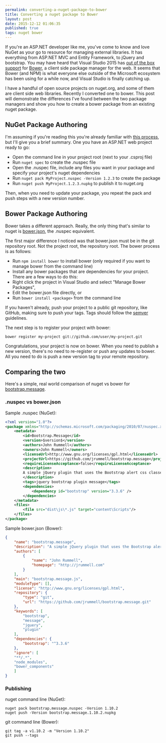 ```yaml
---
permalink: converting-a-nuget-package-to-bower
title: Converting a nuget package to Bower 
layout: post
date: 2015-12-12 01:06:35
published: true
tags: nuget bower
---
```


If you're an ASP.NET developer like me, you've come to know and love NuGet as your go to resource for managing external libraries. It has everything from ASP.NET MVC and Entity Framework, to jQuery and bootstrap. You may have heard that Visual Studio 2015 has [out of the box support](https://msdn.microsoft.com/en-us/magazine/mt573714.aspx) for [Bower](http://bower.io/), a client side package manager for the web. It seems that Bower (and NPM) is what everyone else outside of the Microsoft ecosystem has been using for a while now, and Visual Studio is finally catching up.

I have a handful of open source projects on nuget.org, and some of them are client side web libraries. Recently I converted one to bower. This post will demonstrate the differences I've found between the two package managers and show you how to create a bower package from an existing nuget package.

## NuGet Package Authoring

I'm assuming if you're reading this you're already familiar with [this process](http://docs.nuget.org/Create/Creating-and-Publishing-a-Package), but I'll give you a brief summary. One you have an ASP.NET web project ready to go:

- Open the command line in your project root (next to your .csproj file)
- Run `nuget spec` to create the .nuspec file
- Open the .nuspec file, include any files you want in your package and specify your project's nuget dependencies
- Run `nuget pack MyProject.nuspec -Version 1.2.3` to create the package
- Run `nuget push MyProject.1.2.3.nupkg` to publish it to nuget.org

Then, when you need to update your package, you repeat the pack and push steps with a new version number.

## Bower Package Authoring

Bower takes a different approach. Really, the only thing that's similar to nuget is [bower.json](https://github.com/bower/spec/blob/master/json.md), the .nuspec equivalent.

The first major difference I noticed was that bower.json must be in the git repository root. Not the project root, the repository root. The bower process is as follows:

- Run `npm install bower` to install bower (only required if you want to manage bower from the command line)
- Install any bower packages that are dependencies for your project. There are a few ways to do this:
 - Right click the project in Visual Studio and select "Manage Bower Packages",
 - Edit the bower.json file directly, or
 - Run `bower install <package>` from the command line

If you haven't already, push your project to a public git repository, like GitHub, making sure to push your tags. Tags should follow the [semver](http://semver.org/) guidelines.

The next step is to register your project with bower:

    bower register my-project git://github.com/user/my-project.git

Congratulations, your project is now on bower. When you need to publish a new version, there's no need to re-register or push any updates to bower. All you need to do is push a new version tag to your remote repository.

## Comparing the two

Here's a simple, real world comparison of nuget vs bower for [bootstrap.message](https://github.com/jrummell/bootstrap.message).

### .nuspec vs bower.json

Sample .nuspec (NuGet):

``` xml
<?xml version="1.0"?>
<package xmlns="http://schemas.microsoft.com/packaging/2010/07/nuspec.xsd">
    <metadata>
        <id>Bootstrap.Message</id>
        <version>$version$</version>
        <authors>John Rummell</authors>
        <owners>John Rummell</owners>
        <licenseUrl>http://www.gnu.org/licenses/gpl.html</licenseUrl>
        <projectUrl>https://github.com/jrummell/bootstrap.message</projectUrl>
        <requireLicenseAcceptance>false</requireLicenseAcceptance>
        <description>
        A simple jQuery plugin that uses the Bootstrap alert css classes to display info and error messages.
        </description>
        <tags>jquery bootstrap plugin message</tags>
        <dependencies>
            <dependency id="bootstrap" version="3.3.6" />
        </dependencies>
    </metadata>
    <files>
        <file src="dist\js\*.js" target="content\Scripts"/>
    </files>
</package>
```

Sample bower.json (Bower):

``` json
{
    "name": "bootstrap.message",
    "description": "A simple jQuery plugin that uses the Bootstrap alert css classes to display info and error messages.",
    "authors": [
        {
            "name": "John Rummell",
            "homepage": "http://jrummell.com"
        }
    ],
    "main": "bootstrap.message.js",
    "moduleType": [],
    "license": "http://www.gnu.org/licenses/gpl.html",
    "repository": {
        "type": "git",
        "url": "https://github.com/jrummell/bootstrap.message.git"
    },
    "keywords": [
        "bootstrap",
        "message",
        "jquery",
        "plugin"
    ],
    "dependencies": {
        "bootstrap": "^3.3.6"
    },
    "ignore": [
    "**/.*",
    "node_modules",
    "bower_components"
    ]
}
```

### Publishing

nuget command line (NuGet):

    nuget pack bootstrap.message.nuspec -Version 1.10.2
    nuget push -Version bootstrap.message.1.10.2.nupkg

git command line (Bower):

    git tag -a v1.10.2 -m "Version 1.10.2"
    git push --tags
